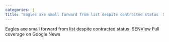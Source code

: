 ```yaml
---
categories: j
title: "Eagles axe small forward from list despite contracted status  SEN"
---
```

Eagles axe small forward from list despite contracted status&nbsp;&nbsp;SENView Full coverage on Google News